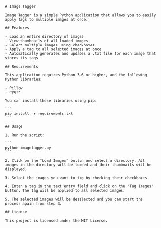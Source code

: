     # Image Tagger

    Image Tagger is a simple Python application that allows you to easily apply tags to multiple images at once.

    ## Features

    - Load an entire directory of images
    - View thumbnails of all loaded images
    - Select multiple images using checkboxes
    - Apply a tag to all selected images at once
    - Automatically generates and updates a .txt file for each image that stores its tags

    ## Requirements

    This application requires Python 3.6 or higher, and the following Python libraries:

    - Pillow
    - PyQt5

    You can install these libraries using pip:

    ```
    pip install -r requirements.txt
    ```

    ## Usage

    1. Run the script:

    ```
    python imagetagger.py
    ```

    2. Click on the "Load Images" button and select a directory. All images in the directory will be loaded and their thumbnails will be displayed.

    3. Select the images you want to tag by checking their checkboxes.

    4. Enter a tag in the text entry field and click on the "Tag Images" button. The tag will be applied to all selected images.

    5. The selected images will be deselected and you can start the process again from step 3.

    ## License

    This project is licensed under the MIT License.
